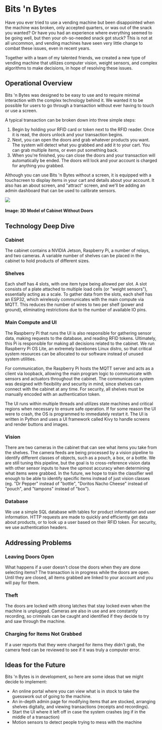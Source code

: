 # Bits 'n Bytes

Have you ever tried to use a vending machine but been disappointed when the machine was broken, only accepted quarters, or was out of the snack you wanted? Or have you had an experience where everything seemed to be going well, but then your oh-so-needed snack got stuck? This is not at all uncommon, and vending machines have seen very little change to combat these issues, even in recent years.

Together with a team of my talented friends, we created a new type of vending machine that utilizes computer vision, weight sensors, and complex algorithms to make decisions, in hope of resolving these issues.

## Operational Overview

Bits 'n Bytes was designed to be easy to use and to require minimal interaction with the complex technology behind it. We wanted it to be possible for users to go through a transaction without ever having to touch or use a screen.

A typical transaction can be broken down into three simple steps:
1. Begin by holding your RFID card or token next to the RFID reader. Once it is read, the doors unlock and your transaction begins.
2. Next, you can open the doors and grab whatever products you want. The system will detect what you grabbed and add it to your cart. You can grab multiple items, or even put something back.
3. When you're finished, you can close the doors and your transaction will automatically be ended. The doors will lock and your account is charged for anything you grabbed.

Although you can use Bits 'n Bytes without a screen, it is equipped with a touchscreen to display items in your cart and details about your account. It also has an about screen, and "attract" screen, and we'll be adding an admin dashboard that can be used to calibrate sensors.

![](/assets/projects/project0/cabinet_cad_model.png)

#### Image: 3D Model of Cabinet Without Doors

## Technology Deep Dive

### Cabinet
The cabinet contains a NVIDIA Jetson, Raspberry Pi, a number of relays, and two cameras. A variable number of shelves can be placed in the cabinet to hold products of different sizes.

### Shelves
Each shelf has 4 slots, with one item type being allowed per slot. A slot consists of a plate attached to multiple load cells (or "weight sensors"), essentially acting as a scale. To gather data from the slots, each shelf has an ESP32, which wirelessly communicates with the main compute via MQTT. This reduces the number of wires to two per shelf (power and ground), eliminating restrictions due to the number of available IO pins.

### Main Compute and UI
The Raspberry Pi that runs the UI is also responsible for gathering sensor data, making requests to the database, and reading RFID tokens. Ultimately, this Pi is responsible for making all decisions related to the cabinet. We run Raspberry Pi OS Lite, an extremely barebones Linux distro, so that critical system resources can be allocated to our software instead of unused system utilities.

For communication, the Raspberry Pi hosts the MQTT server and acts as a client via loopback, allowing the main program logic to communicate with sensors and actuators throughout the cabinet. The communication system was designed with flexibility and security in mind, since shelves can connect with the cabinet at any time. For security, all shelves must be manually encoded with an authentication token.

The UI runs within multiple threads and utilizes state machines and critical regions when necessary to ensure safe operation. If for some reason the UI were to crash, the OS is programmed to immediately restart it. The UI is written in Python and uses a UI framework called Kivy to handle screens and render buttons and images.

### Vision
There are two cameras in the cabinet that can see what items you take from the shelves. The camera feeds are being processed by a vision pipeline to identify different classes of objects, such as a pouch, a box, or a bottle. We are still tuning this pipeline, but the goal is to cross-reference vision data with other sensor inputs to have the upmost accuracy when determining what items were grabbed. In the future, we hope to train the classifier well enough to be able to identify specific items instead of just vision classes (eg. "Dr Pepper" instead of "bottle", "Doritos Nacho Cheese" instead of "pouch", and "tampons" instead of "box").

### Database
We use a simple SQL database with tables for product information and user information. HTTP requests are made to quickly and efficiently get data about products, or to look up a user based on their RFID token. For security, we use authentication headers.

## Addressing Problems

### Leaving Doors Open
What happens if a user doesn't close the doors when they are done selecting items? The transaction is in progress while the doors are open. Until they are closed, all items grabbed are linked to your account and you will pay for them.

### Theft
The doors are locked with strong latches that stay locked even when the machine is unplugged. Cameras are also in use and are constantly recording, so criminals can be caught and identified if they decide to try and saw through the machine.

### Charging for Items Not Grabbed
If a user reports that they were charged for items they didn't grab, the camera feed can be reviewed to see if it was truly a computer error.

## Ideas for the Future
Bits 'n Bytes is in development, so here are some ideas that we might decide to implement:
- An online portal where you can view what is in stock to take the guesswork out of going to the machine.
- An in-depth admin page for modifying items that are stocked, arranging shelves digitally, and viewing transactions (receipts and recordings).
- Start the UI where it left off in case the system crashes (eg if in the middle of a transaction)
- Motion sensors to detect people trying to mess with the machine

